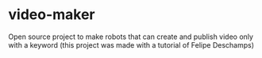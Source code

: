 # video-maker
Open source project to make robots that can create and publish video only with a keyword (this project was made with a tutorial of Felipe Deschamps)
